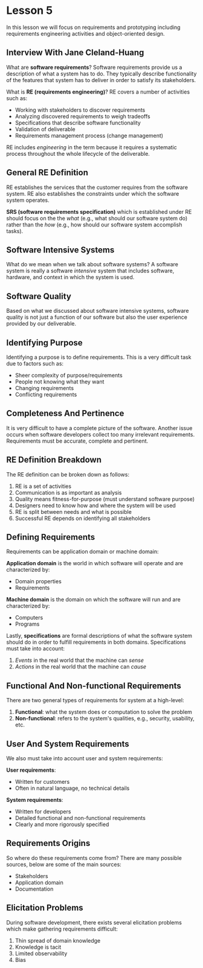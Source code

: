 # Lesson 5

In this lesson we will focus on requirements and prototyping including requirements engineering activities and object-oriented design.

## Interview With Jane Cleland-Huang

What are **software requirements**? Software requirements provide us a description of what a system has to do. They typically describe functionality of the features that system has to deliver in order to satisfy its stakeholders.

What is **RE (requirements engineering)**? RE covers a number of activities such as:

- Working with stakeholders to discover requirements
- Analyzing discovered requirements to weigh tradeoffs
- Specifications that describe software functionality
- Validation of deliverable
- Requirements management process (change management)

RE includes _engineering_ in the term because it requires a systematic process throughout the whole lifecycle of the deliverable.

## General RE Definition

RE establishes the services that the customer requires from the software system. RE also establishes the constraints under which the software system operates.

**SRS (software requirements specification)** which is established under RE should focus on the the _what_ (e.g., what should our software system do) rather than the _how_ (e.g., how should our software system accomplish tasks).

## Software Intensive Systems

What do we mean when we talk about software systems? A software system is really a software _intensive_ system that includes software, hardware, and context in which the system is used.

## Software Quality

Based on what we discussed about software intensive systems, software quality is not just a function of our software but also the user experience provided by our deliverable.

## Identifying Purpose

Identifying a purpose is to define requirements. This is a very difficult task due to factors such as:

- Sheer complexity of purpose/requirements
- People not knowing what they want
- Changing requirements
- Conflicting requirements

## Completeness And Pertinence

It is very difficult to have a complete picture of the software. Another issue occurs when software developers collect too many irrelevant requirements. Requirements must be accurate, complete and pertinent.

## RE Definition Breakdown

The RE definition can be broken down as follows:

1. RE is a set of activities
2. Communication is as important as analysis
3. Quality means fitness-for-purpose (must understand software purpose)
4. Designers need to know how and where the system will be used
5. RE is split between needs and what is possible
6. Successful RE depends on identifying all stakeholders

## Defining Requirements

Requirements can be application domain or machine domain:

**Application domain** is the world in which software will operate and are characterized by:

- Domain properties
- Requirements

**Machine domain** is the domain on which the software will run and are characterized by:

- Computers
- Programs

Lastly, **specifications** are formal descriptions of what the software system should do in order to fulfill requirements in both domains. Specifications must take into account:

1. _Events_ in the real world that the machine can _sense_
2. _Actions_ in the real world that the machine can _cause_

## Functional And Non-functional Requirements

There are two general types of requirements for system at a high-level:

1. **Functional**: what the system does or computation to solve the problem
2. **Non-functional**: refers to the system's qualities, e.g., security, usability, etc.

## User And System Requirements

We also must take into account user and system requirements:

**User requirements**:

- Written for customers
- Often in natural language, no technical details

**System requirements**:

- Written for developers
- Detailed functional and non-functional requirements
- Clearly and more rigorously specified

## Requirements Origins

So where do these requirements come from? There are many possible sources, below are some of the main sources:

- Stakeholders
- Application domain
- Documentation

## Elicitation Problems

During software development, there exists several elicitation problems which make gathering requirements difficult:

1. Thin spread of domain knowledge
2. Knowledge is tacit
3. Limited observability
4. Bias
